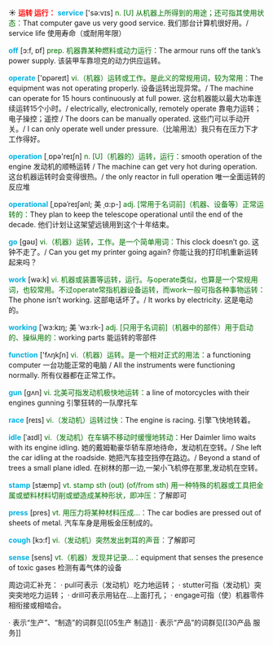 ☀ <font color="red">**运转 运行：**</font>
<font color="sky blue">**service**</font> ['sə:vɪs] 
<font color="rgb(227, 108, 9)">n. [U] 从机器上所得到的用途；还可指其使用状态：</font>That computer gave us very good service. 我们那台计算机很好用。/ service life 使用寿命（或耐用年限）

<font color="sky blue">**off**</font> [ɔ:f, ɒf] 
<font color="rgb(227, 108, 9)">prep. 机器靠某种燃料或动力运行：</font>The armour runs off the tank’s power supply. 该装甲车靠坦克的动力供应运转。

<font color="sky blue">**operate**</font> ['ɒpəreɪt] 
<font color="rgb(227, 108, 9)">vi.（机器）运转或工作。是此义的常规用词，较为常用：</font>The equipment was not operating properly. 设备运转出现异常。/ The machine can operate for 15 hours continuously at full power. 这台机器能以最大功率连续运转15个小时。/ electrically, electronically, remotely operate 靠电力运转；电子操控；遥控 / The doors can be manually operated. 这些门可以手动开关。/ I can only operate well under pressure.（比喻用法）我只有在压力下才工作得好。

<font color="sky blue">**operation**</font> [͵ɒpə'reɪʃn] 
<font color="rgb(227, 108, 9)">n. [U]（机器的）运转，运行：</font>smooth operation of the engine 发动机的顺畅运转 / The machine can get very hot during operation. 这台机器运转时会变得很热。/ the only reactor in full operation 唯一全面运转的反应堆
           
<font color="sky blue">**operational**</font> [ˌɒpəˈreɪʃənl; 美 ˌɑ:p-]
<font color="rgb(227, 108, 9)">adj. [常用于名词前]（机器、设备等）正常运转的：</font>They plan to keep the telescope operational until the end of the decade. 他们计划让这架望远镜用到这个十年结束。

<font color="sky blue">**go**</font> [ɡəʊ] 
<font color="rgb(227, 108, 9)">vi.（机器）运转，工作。是一个简单用词：</font>This clock doesn’t go. 这钟不走了。/ Can you get my printer going again? 你能让我的打印机重新运转起来吗？

<font color="sky blue">**work**</font> [wə:k] 
<font color="rgb(227, 108, 9)">vi. 机器或装置等运转，运行。与operate类似，也算是一个常规用词，也较常用。不过operate常指机器设备运转，而work一般可指各种事物运转：</font>The phone isn’t working. 这部电话坏了。/ It works by electricity. 这是电动的。
           
<font color="sky blue">**working**</font> [ˈwɜ:kɪŋ; 美 ˈwɜ:rk-]
<font color="rgb(227, 108, 9)">adj. [只用于名词前]（机器中的部件）用于启动的、操纵用的：</font>working parts 能运转的零部件

<font color="sky blue">**function**</font> ['fʌŋkʃn] 
<font color="rgb(227, 108, 9)">vi.（机器）运转。是一个相对正式的用法：</font>a functioning computer 一台功能正常的电脑 / All the instruments were functioning normally. 所有仪器都在正常工作。

<font color="sky blue">**gun**</font> [ɡʌn] 
<font color="rgb(227, 108, 9)">vi. 北美可指发动机极快地运转：</font>a line of motorcycles with their engines gunning 引擎狂转的一队摩托车

<font color="sky blue">**race**</font> [reɪs] 
<font color="rgb(227, 108, 9)">vi.（发动机）运转过快：</font>The engine is racing. 引擎飞快地转着。
           
<font color="sky blue">**idle**</font> [ˈaɪdl]
<font color="rgb(227, 108, 9)">vi.（发动机）在车辆不移动时缓慢地转动：</font>Her Daimler limo waits with its engine idling. 她的戴姆勒豪华轿车原地待命，发动机在空转。/ She left the car idling at the roadside. 她把汽车挂空挡停在路边。/ Beyond a stand of trees a small plane idled. 在树林的那一边,一架小飞机停在那里,发动机在空转。

<font color="sky blue">**stamp**</font> [stæmp] 
<font color="rgb(227, 108, 9)">vt. stamp sth (out) (of/from sth) 用一种特殊的机器或工具把金属或塑料材料切削或塑造成某种形状，即冲压：</font>了解即可

<font color="sky blue">**press**</font> [pres] 
<font color="rgb(227, 108, 9)">vt. 用压力将某种材料压成…：</font>The car bodies are pressed out of sheets of metal. 汽车车身是用板金压制成的。

<font color="sky blue">**cough**</font> [kɔ:f] 
<font color="rgb(227, 108, 9)">vi.（发动机）突然发出刺耳的声音：</font>了解即可 

<font color="sky blue">**sense**</font> [sens] 
<font color="rgb(227, 108, 9)">vt.（机器）发现并记录…：</font>equipment that senses the presence of toxic gases 检测有毒气体的设备

周边词汇补充：
· pull可表示（发动机）吃力地运转；
· stutter可指（发动机）突突突地吃力运转；
· drill可表示用钻在…上面打孔；
· engage可指（使）机器零件相衔接或相啮合。

· 表示“生产”、“制造”的词群见[[05生产 制造]]
· 表示“产品”的词群见[[30产品 服务]]
